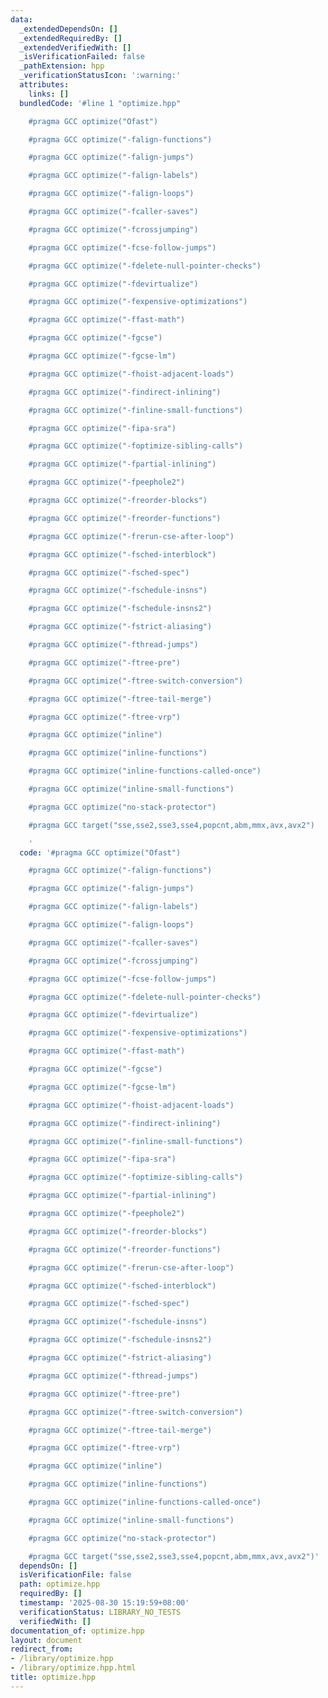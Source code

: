 ```yaml
---
data:
  _extendedDependsOn: []
  _extendedRequiredBy: []
  _extendedVerifiedWith: []
  _isVerificationFailed: false
  _pathExtension: hpp
  _verificationStatusIcon: ':warning:'
  attributes:
    links: []
  bundledCode: '#line 1 "optimize.hpp"

    #pragma GCC optimize("Ofast")

    #pragma GCC optimize("-falign-functions")

    #pragma GCC optimize("-falign-jumps")

    #pragma GCC optimize("-falign-labels")

    #pragma GCC optimize("-falign-loops")

    #pragma GCC optimize("-fcaller-saves")

    #pragma GCC optimize("-fcrossjumping")

    #pragma GCC optimize("-fcse-follow-jumps")

    #pragma GCC optimize("-fdelete-null-pointer-checks")

    #pragma GCC optimize("-fdevirtualize")

    #pragma GCC optimize("-fexpensive-optimizations")

    #pragma GCC optimize("-ffast-math")

    #pragma GCC optimize("-fgcse")

    #pragma GCC optimize("-fgcse-lm")

    #pragma GCC optimize("-fhoist-adjacent-loads")

    #pragma GCC optimize("-findirect-inlining")

    #pragma GCC optimize("-finline-small-functions")

    #pragma GCC optimize("-fipa-sra")

    #pragma GCC optimize("-foptimize-sibling-calls")

    #pragma GCC optimize("-fpartial-inlining")

    #pragma GCC optimize("-fpeephole2")

    #pragma GCC optimize("-freorder-blocks")

    #pragma GCC optimize("-freorder-functions")

    #pragma GCC optimize("-frerun-cse-after-loop")

    #pragma GCC optimize("-fsched-interblock")

    #pragma GCC optimize("-fsched-spec")

    #pragma GCC optimize("-fschedule-insns")

    #pragma GCC optimize("-fschedule-insns2")

    #pragma GCC optimize("-fstrict-aliasing")

    #pragma GCC optimize("-fthread-jumps")

    #pragma GCC optimize("-ftree-pre")

    #pragma GCC optimize("-ftree-switch-conversion")

    #pragma GCC optimize("-ftree-tail-merge")

    #pragma GCC optimize("-ftree-vrp")

    #pragma GCC optimize("inline")

    #pragma GCC optimize("inline-functions")

    #pragma GCC optimize("inline-functions-called-once")

    #pragma GCC optimize("inline-small-functions")

    #pragma GCC optimize("no-stack-protector")

    #pragma GCC target("sse,sse2,sse3,sse4,popcnt,abm,mmx,avx,avx2")

    '
  code: '#pragma GCC optimize("Ofast")

    #pragma GCC optimize("-falign-functions")

    #pragma GCC optimize("-falign-jumps")

    #pragma GCC optimize("-falign-labels")

    #pragma GCC optimize("-falign-loops")

    #pragma GCC optimize("-fcaller-saves")

    #pragma GCC optimize("-fcrossjumping")

    #pragma GCC optimize("-fcse-follow-jumps")

    #pragma GCC optimize("-fdelete-null-pointer-checks")

    #pragma GCC optimize("-fdevirtualize")

    #pragma GCC optimize("-fexpensive-optimizations")

    #pragma GCC optimize("-ffast-math")

    #pragma GCC optimize("-fgcse")

    #pragma GCC optimize("-fgcse-lm")

    #pragma GCC optimize("-fhoist-adjacent-loads")

    #pragma GCC optimize("-findirect-inlining")

    #pragma GCC optimize("-finline-small-functions")

    #pragma GCC optimize("-fipa-sra")

    #pragma GCC optimize("-foptimize-sibling-calls")

    #pragma GCC optimize("-fpartial-inlining")

    #pragma GCC optimize("-fpeephole2")

    #pragma GCC optimize("-freorder-blocks")

    #pragma GCC optimize("-freorder-functions")

    #pragma GCC optimize("-frerun-cse-after-loop")

    #pragma GCC optimize("-fsched-interblock")

    #pragma GCC optimize("-fsched-spec")

    #pragma GCC optimize("-fschedule-insns")

    #pragma GCC optimize("-fschedule-insns2")

    #pragma GCC optimize("-fstrict-aliasing")

    #pragma GCC optimize("-fthread-jumps")

    #pragma GCC optimize("-ftree-pre")

    #pragma GCC optimize("-ftree-switch-conversion")

    #pragma GCC optimize("-ftree-tail-merge")

    #pragma GCC optimize("-ftree-vrp")

    #pragma GCC optimize("inline")

    #pragma GCC optimize("inline-functions")

    #pragma GCC optimize("inline-functions-called-once")

    #pragma GCC optimize("inline-small-functions")

    #pragma GCC optimize("no-stack-protector")

    #pragma GCC target("sse,sse2,sse3,sse4,popcnt,abm,mmx,avx,avx2")'
  dependsOn: []
  isVerificationFile: false
  path: optimize.hpp
  requiredBy: []
  timestamp: '2025-08-30 15:19:59+08:00'
  verificationStatus: LIBRARY_NO_TESTS
  verifiedWith: []
documentation_of: optimize.hpp
layout: document
redirect_from:
- /library/optimize.hpp
- /library/optimize.hpp.html
title: optimize.hpp
---
```

